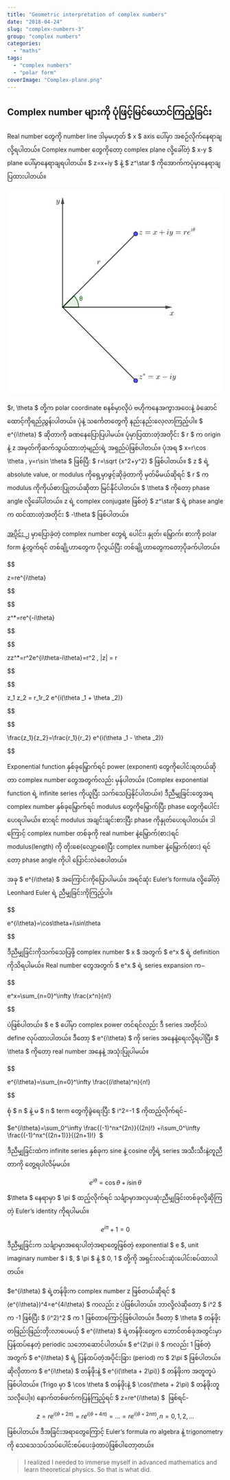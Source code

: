 ```yaml
---
title: "Geometric interpretation of complex numbers"
date: "2018-04-24"
slug: "complex-numbers-3"
group: "complex numbers"
categories:
  - "maths"
tags:
  - "complex numbers"
  - "polar form"
coverImage: "Complex-plane.png"
---
```


## Complex number များကို ပုံဖြင့်မြင်ယောင်ကြည့်ခြင်း

Real number တွေကို number line ဒါမှမဟုတ် $ x $ axis ပေါ်မှာ အစဉ်လိုက်နေရာချလို့ရပါတယ်။ Complex number တွေကိုတော့ complex plane လို့ခေါ်တဲ့ $ x-y $ plane ပေါ်မှာနေရာချရပါတယ်။ $ z=x+iy $ နဲ့ $ z^\star $ ကိုအောက်ကပုံမှာနေရာချပြထားပါတယ်။

![](images/Complex-plane.png)

$r, \theta $ တို့က polar coordinate စနစ်မှာလိုပဲ ဗဟိုကနေအကွာအဝေးနဲ့ ခံဆောင်ထောင့်ကိုရည်ညွှန်းပါတယ်။ ပုံနဲ့ သ​င်္ကေတတွေကို နည်းနည်းလေ့လာကြည့်ပါ။ $ e^{i\theta} $ ဆိုတာကို ခဏနေပြောပြပါမယ်။ ပုံမှာပြထားတဲ့အတိုင်း $ r $ က origin နဲ့ z အမှတ်ကိုဆက်သွယ်ထားတဲ့မျည်းရဲ့ အရှည်ပဲဖြစ်ပါတယ်။ ပုံအရ $ x=r\cos \theta , y=r\sin \theta $ ဖြစ်ပြီ: $ r=\sqrt {x^2+y^2} $ ဖြစ်ပါတယ်။ $ z $ ရဲ့ absolute value, or modulus ကိုရှေ့မှာဖွင့်ဆိုခဲ့တာကို မှတ်မိမယ်ဆိုရင် $ r $ က modulus ကိုကိုယ်စားပြုတယ်ဆိုတာ မြင်နိုင်ပါတယ်။ $ \theta $ ကိုတော့ phase angle လို့ခေါ်ပါတယ်။ z ရဲ့ complex conjugate ဖြစ်တဲ့ $ z^\star $ ရဲ့ phase angle က ထင်ထားတဲ့အတိုင်း $ -\theta $ ဖြစ်ပါတယ်။

[အပိုင်း ၂](http://theinlinaung.com/complex-numbers-2/) မှာပြောခဲ့တဲ့ complex number တွေရဲ့ ပေါင်း၊ နှုတ်၊ မြှောက်၊ စားကို polar form နဲ့တွက်ရင် တစ်ချို့ဟာတွေက ပိုလွယ်ပြီး တစ်ချို့ဟာတွေကတော့ပိုခက်ပါတယ်။

$$

z=re^{i\theta}


$$

$$

z^*=re^{-i\theta}


$$

$$

zz^*=r^2e^{i\theta-i\theta}=r^2 , |z| = r


$$

$$

z_1 z_2 = r_1r_2 e^{i(\theta _1 + \theta _2)}


$$

$$

\frac{z_1}{z_2}=\frac{r_1}{r_2} e^{i(\theta _1 - \theta _2)}


$$

Exponential function နှစ်ခုမြှောက်ရင် power (exponent) တွေကိုပေါင်းရတယ်ဆိုတာ complex number တွေအတွက်လည်း မှန်ပါတယ်။ (Complex exponential function ရဲ့ infinite series ကိုယူပြီး သက်သေပြနိုင်ပါတယ်။) ဒီညီမျှခြင်းတွေအရ complex number နှစ်ခုမြှောက်ရင် modulus တွေကိုမြှောက်ပြီး phase တွေကိုပေါင်းပေးရပါမယ်။ စားရင် modulus အချင်းချင်းစားပြီး phase ကိုနှုတ်ပေးရပါတယ်။ ဒါကြောင့် complex number တစ်ခုကို real number နဲ့မြှောက်(စား)ရင် modulus(length) ကို တိုးစေ(လျော့စေ)ပြီး complex number နဲ့မြှောက်(စား) ရင်တော့ phase angle ကိုပါ ပြောင်းလဲစေပါတယ်။

အခု $ e^{i\theta} $ အကြောင်းကိုပြောပါမယ်။ အရင်ဆုံး Euler’s formula လို့ခေါ်တဲ့ Leonhard Euler ရဲ့ ညီမျှခြင်းကိုကြည့်ပါ။

$$

e^{i\theta}=\cos\theta+i\sin\theta


$$

ဒီညီမျှခြင်းကိုသက်သေပြဖို့ complex number $ x $ အတွက် $ e^x $ ရဲ့ definition ကိုသိရပါမယ်။ Real number တွေအတွက် $ e^x $ ရဲ့ series expansion က−

$$

e^x=\sum_{n=0}^\infty \frac{x^n}{n!}


$$

ပဲဖြစ်ပါတယ်။ $ e $ ပေါ်မှာ complex power တင်ရင်လည်း ဒီ series အတိုင်းပဲ define လုပ်ထားပါတယ်။ ဒီတော့ $ e^{i\theta} $ ကို series အနေနဲ့ရေးလို့ရပါပြီ။ $ \theta $ ကိုတော့ real number အနေနဲ့ အသုံးပြုပါမယ်။

$$

e^{i\theta}=\sum_{n=0}^\infty \frac{(i\theta)^n}{n!}


$$

စုံ $ n $ နဲ့ မ $ n $ term တွေကိုခွဲရေးပြီး $ i^2=-1 $ ကိုထည့်လိုက်ရင်−

$e^{i\theta}=\sum_0^\infty \frac{(-1)^nx^{2n}}{(2n)!} +i\sum_0^\infty \frac{(-1)^nx^{(2n+1)}}{(2n+1)!}  $

ဒီညီမျှခြင်းထဲက infinite series နှစ်ခုက sine နဲ့ cosine တို့ရဲ့ series အသီးသီးနဲ့တူညီတာကို တွေ့ရပါလိမ့်မယ်။

$$
 e^{i\theta}=\cos \theta+i \sin \theta
$$

$\theta $ နေရာမှာ $ \pi $ ထည့်လိုက်ရင် သင်္ချာမှာအလှပဆုံးညီမျှခြင်းတစ်ခုလို့ဆိုကြတဲ့ Euler’s identity ကိုရပါမယ်။

$$
e^{i\pi}+1=0
$$

ဒီညီမျှခြင်းက သင်္ချာမှာအရေးပါတဲ့အရာတွေဖြစ်တဲ့ exponential $ e $, unit imaginary number $ i $, $ \pi $ နဲ့ $ 0, 1 $ တို့ကို အရှင်းလင်းဆုံးပေါင်းစပ်ထားပါတယ်။

$e^{i\theta} $ ရဲ့တန်ဖိုးက complex number z ဖြစ်တယ်ဆိုရင် $ (e^{i\theta})^4=e^{4i\theta} $ ကလည်း z ပဲဖြစ်ပါတယ်။ ဘာလို့လဲဆိုတော့ $ i^2 $ က -1 ဖြစ်ပြီး $ (i^2)^2 $ က 1 ဖြစ်တာကြောင့်ဖြစ်ပါတယ်။ ဒီတော့ $ \theta $ တန်ဖိုးတဖြည်းဖြည်းတိုးလာပေမယ့် $ e^{i\theta} $ ရဲ့တန်ဖိုးတွေက ဘောင်တစ်ခုအတွင်းမှာ ပြန်ထပ်နေတဲ့ periodic သဘောဆောင်ပါတယ်။ $ e^{2\pi i} $ ကလည်း 1 ဖြစ်တဲ့အတွက် $ e^{i\theta} $ ရဲ့ ပြန်ထပ်တဲ့အပိုင်းခြား (period) က $ 2\pi $ ဖြစ်ပါတယ်။ ဆိုလိုတာက $ e^{i\theta} $ တန်ဖိုးနဲ့ $ e^{i(\theta + 2\pi)} $ တန်ဖိုးက အတူတူပဲဖြစ်ပါတယ်။ (Trigo မှာ $ \cos \theta $ တန်ဖိုးနဲ့ $ \cos(\theta + 2\pi) $ တန်ဖိုးတူသလိုပေါ့။) နောက်တစ်ဖက်ကပြန်ကြည့်ရင် $ z=re^{i\theta} $  ဖြစ်ရင်-

$$
z=re^{i(\theta + 2\pi)}=re^{i(\theta + 4\pi)}=\ldots =re^{i(\theta+2n\pi)}, n=0,1,2,\ldots
$$

ဖြစ်ပါတယ်။ ဒီအခြင်းအရာတွေကြောင့် Euler’s formula က algebra နဲ့ trigonometry ကို သေသေသပ်သပ်ပေါင်းစပ်ပေးခဲ့တာပဲဖြစ်ပါတော့တယ်။

<Blockquote author="Michio Kaku">
I realized I needed to immerse myself in advanced mathematics and learn theoretical physics. So that is what did.
</Blockquote>
